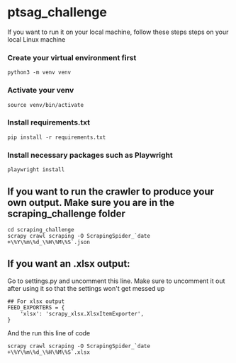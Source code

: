 # ptsag_challenge
If you want to run it on your local machine, follow these steps steps on your local Linux machine

### Create your virtual environment first
```
python3 -m venv venv
```
### Activate your venv
```
source venv/bin/activate
```
### Install requirements.txt
```
pip install -r requirements.txt
```
### Install necessary packages such as Playwright
```
playwright install
```

## If you want to run the crawler to produce your own output. Make sure you are in the scraping_challenge folder
```
cd scraping_challenge
scrapy crawl scraping -O ScrapingSpider_`date +\%Y\%m\%d_\%H\%M\%S`.json
```
## If you want an .xlsx output:
Go to settings.py and uncomment this line. Make sure to uncomment it out after using it so that the settings won't get messed up
```
## For xlsx output 
FEED_EXPORTERS = {
    'xlsx': 'scrapy_xlsx.XlsxItemExporter',
}
```
And the run this line of code
```
scrapy crawl scraping -O ScrapingSpider_`date +\%Y\%m\%d_\%H\%M\%S`.xlsx
```